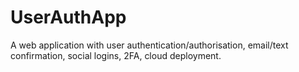 # UserAuthApp
A web application with user authentication/authorisation, email/text confirmation, social logins, 2FA, cloud deployment.
